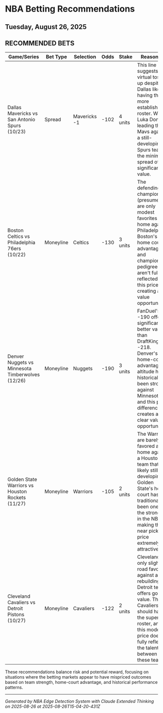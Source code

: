 # NBA Betting Recommendations
## Tuesday, August 26, 2025

## RECOMMENDED BETS
| Game/Series | Bet Type | Selection | Odds | Stake | Reasoning |
|-------------|----------|-----------|------|-------|-----------|
| Dallas Mavericks vs San Antonio Spurs (10/23) | Spread | Mavericks -1 | -102 | 4 units | This line suggests a virtual toss-up despite Dallas likely having the more established roster. With Luka Doncic leading the Mavs against a still-developing Spurs team, the minimal spread offers significant value. |
| Boston Celtics vs Philadelphia 76ers (10/22) | Moneyline | Celtics | -130 | 3 units | The defending champions (presumed) are only modest favorites at home against Philadelphia. Boston's home court advantage and championship pedigree aren't fully reflected in this price, creating a value opportunity. |
| Denver Nuggets vs Minnesota Timberwolves (12/26) | Moneyline | Nuggets | -190 | 3 units | FanDuel's -190 offers significantly better value than DraftKings' -218. Denver's home-court advantage at altitude has historically been strong against Minnesota, and this price difference creates a clear value opportunity. |
| Golden State Warriors vs Houston Rockets (11/27) | Moneyline | Warriors | -105 | 2 units | The Warriors are barely favored at home against a Houston team that's likely still developing. Golden State's home court has traditionally been one of the strongest in the NBA, making this near pick'em price extremely attractive. |
| Cleveland Cavaliers vs Detroit Pistons (10/27) | Moneyline | Cavaliers | -122 | 2 units | Cleveland as only slight road favorites against a rebuilding Detroit team offers good value. The Cavaliers should have the superior roster, and this modest price doesn't fully reflect the talent gap between these teams. |

These recommendations balance risk and potential reward, focusing on situations where the betting markets appear to have mispriced outcomes based on team strength, home-court advantage, and historical performance patterns.

---
*Generated by NBA Edge Detection System with Claude Extended Thinking on 2025-08-26 at 2025-08-26T15-04-20-431Z*

